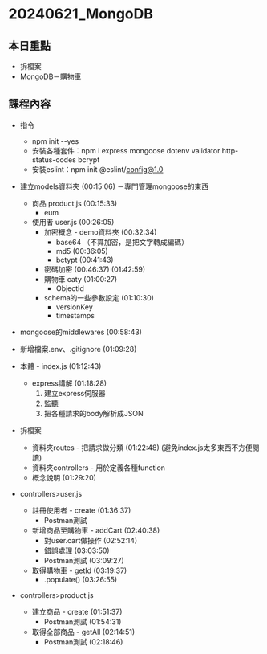 # 20240621_MongoDB
## 本日重點
* 拆檔案
* MongoDB－購物車

## 課程內容
* 指令
    * npm init --yes
    * 安裝各種套件：npm i express mongoose dotenv validator http-status-codes bcrypt
    * 安裝eslint：npm init @eslint/config@1.0
* 建立models資料夾 (00:15:06) －專門管理mongoose的東西
    * 商品 product.js (00:15:33)
        * eum
    * 使用者 user.js (00:26:05)
        * 加密概念 - demo資料夾 (00:32:34)
            * base64 （不算加密，是把文字轉成編碼）
            * md5 (00:36:05)
            * bctypt (00:41:43)
        * 密碼加密 (00:46:37) (01:42:59)
        * 購物車 caty (01:00:27)
            * ObjectId
        * schema的一些參數設定 (01:10:30)
            * versionKey
            * timestamps
* mongoose的middlewares (00:58:43)
* 新增檔案.env、.gitignore (01:09:28)
* 本體 - index.js (01:12:43)
    * express講解 (01:18:28)
        1. 建立express伺服器
        2. 監聽
        3. 把各種請求的body解析成JSON
* 拆檔案
    * 資料夾routes - 把請求做分類 (01:22:48) (避免index.js太多東西不方便閱讀)
    * 資料夾controllers - 用於定義各種function
    * 概念說明 (01:29:20)
* controllers>user.js
    * 註冊使用者 - create (01:36:37)
        * Postman測試
    * 新增商品至購物車 - addCart (02:40:38)
        * 對user.cart做操作 (02:52:14)
        * 錯誤處理 (03:03:50)
        * Postman測試 (03:09:27)
    * 取得購物車 - getId (03:19:37)
        * .populate() (03:26:55)

* controllers>product.js
    * 建立商品 - create (01:51:37)
        * Postman測試 (01:54:31)
    * 取得全部商品 - getAll (02:14:51)
        * Postman測試 (02:18:46) 
